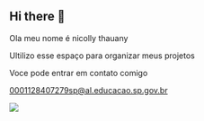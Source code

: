 ## Hi there 👋

Ola meu nome é nicolly thauany

Ultilizo esse espaço para organizar meus projetos

Voce pode entrar em contato comigo

0001128407279sp@al.educacao.sp.gov.br

![](https://media1.tenor.com/m/zllPAWazxLQAAAAC/%E1%83%99%E1%83%98-%E1%83%93%E1%83%98%E1%83%90%E1%83%AE.gif)
